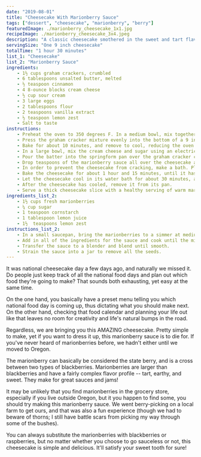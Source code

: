 ```yaml
---
date: "2019-08-01"
title: "Cheesecake With Marionberry Sauce"
tags: ["dessert", "cheesecake", "marionberry", "berry"]
featuredImage: ./marionberry_cheesecake_1x1.jpg
recipeImage: ./marionberry_cheesecake_3x4.jpeg
description: "A classic cheesecake smothered in the sweet and tart flavor of warm marionberry sauce."
servingSize: "One 9 inch cheesecake"
totalTime: "1 hour 30 minutes"
list_1: "Cheesecake"
list_2: "Marionberry Sauce"
ingredients:
    - 1½ cups graham crackers, crumbled
    - 6 tablespoons unsalted butter, melted
    - ½ teaspoon cinnamon
    - 4 8-ounce blocks cream cheese
    - ½ cup sour cream
    - 3 large eggs
    - 2 tablespoons flour
    - 2 teaspoons vanilla extract
    - ½ teaspoon lemon zest
    - Salt to taste
instructions:
    - Preheat the oven to 350 degrees F. In a medium bowl, mix together the graham cracker crumbs and melted butter. Add in cinnamon and a pinch of salt and stir until combined.
    - Press the graham cracker mixture evenly into the bottom of a 9 inch springform pan.
    - Bake for about 10 minutes, and remove to cool, reducing the oven temperature to 325 degrees F.
    - In a large bowl, mix the cream cheese and sugar using an electric mixer. Add in the sour cream, flour, vanilla, lemon zest, and a pinch of salt. Beat until just combined. Add the eggs in one by one until the batter is smooth and creamy.
    - Pour the batter into the springform pan over the graham cracker crust.
    - Drop teaspoons of the marionberry sauce all over the cheesecake and use a chopstick to swirl the sauce around, creating a design of your choosing.
    - In order to prevent the cheesecake from cracking, make a bath. Place the springform pan in a roasting pan and pour hot water into the roasting pan halfway up the springform pan and place in the oven.
    - Bake the cheesecake for about 1 hour and 15 minutes, until it has just set and slightly jiggles.
    - Let the cheesecake cool in its water bath for about 30 minutes, and then remove the springform pan from the roasting pan. Run a knife along the sides of the springform pan and place it in the fridge to cool completely.
    - After the cheesecake has cooled, remove it from its pan.
    - Serve a thick cheesecake slice with a healthy serving of warm marionberry sauce.
ingredients_list_2:
    - 1½ cups fresh marionberries
    - ¼ cup sugar
    - 1 teaspoon cornstarch
    - 1 tablespoon lemon juice
    - 1½  teaspoons lemon zest
instructions_list_2:
    - In a small saucepan, bring the marionberries to a simmer at medium heat.
    - Add in all of the ingredients for the sauce and cook until the mixture has thickened, about 10 minutes.
    - Transfer the sauce to a blender and blend until smooth.
    - Strain the sauce into a jar to remove all the seeds.
---
```

It was national cheesecake day a few days ago, and naturally we missed it. Do people just keep track of all the national food days and plan out which food they're going to make? That sounds both exhausting, yet easy at the same time.

On the one hand, you basically have a preset menu telling you which national food day is coming up, thus dictating what you should make next. On the other hand,  checking that food calendar and planning your life out like that leaves no room for creativity and life's natural bumps in the road.

Regardless, we are bringing you this AMAZING cheesecake. Pretty simple to make, yet if you want to dress it up, this marionberry sauce is to die for. If you've never heard of marionberries before, we hadn't either until we moved to Oregon.

The marionberry can basically be considered the state berry, and is a cross between two types of blackberries. Marionberries are larger than blackberries and have a fairly complex flavor profile -- tart, earthy, and sweet. They make for great sauces and jams!

It may be unlikely that you find marionberries in the grocery store, especially if you live outside Oregon, but it you happen to find some, you should try making this marionberry sauce. We went berry-picking on a local farm to get ours, and that was also a fun experience (though we had to beware of thorns; I still have battle scars from picking my way through some of the bushes).

You can always substitute the marionberries with blackberries or raspberries, but no matter whether you choose to go sauceless or not, this cheesecake is simple and delicious. It'll satisfy your sweet tooth for sure!

